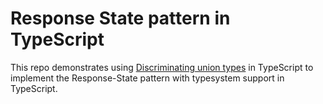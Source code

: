# Response State pattern in TypeScript

This repo demonstrates using
[Discriminating union types](https://www.typescriptlang.org/v2/docs/handbook/unions-and-intersections.html#discriminating-unions)
in TypeScript to implement the Response-State pattern with typesystem support in
TypeScript.
